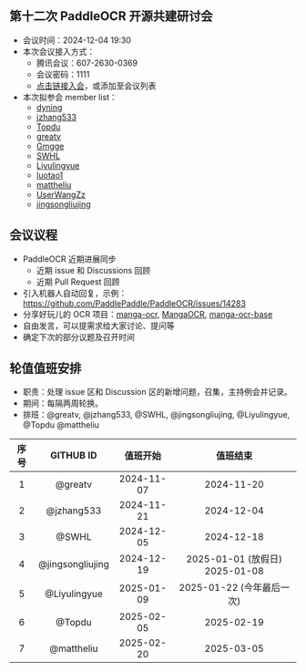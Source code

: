 ## 第十二次 PaddleOCR 开源共建研讨会

* 会议时间：2024-12-04 19:30
* 本次会议接入方式：
  * 腾讯会议：607-2630-0369
  * 会议密码：1111
  * [点击链接入会](https://meeting.tencent.com/dm/egxl0HKTx7Ow)，或添加至会议列表
* 本次拟参会 member list：
  * [dyning](https://github.com/dyning)
  * [jzhang533](https://github.com/jzhang533)
  * [Topdu](https://github.com/)
  * [greatv](https://github.com/greatv)
  * [Gmgge](https://github.com/Gmgge)
  * [SWHL](https://github.com/SWHL)
  * [Liyulingyue](https://github.com/Liyulingyue)
  * [luotao1](https://github.com/luotao1)
  * [mattheliu](https://github.com/mattheliu)
  * [UserWangZz](https://github.com/UserWangZz)
  * [jingsongliujing](https://github.com/jingsongliujing)

## 会议议程

* PaddleOCR 近期进展同步
  * 近期 issue 和 Discussions 回顾
  * 近期 Pull Request 回顾
* 引入机器人自动回复，示例：https://github.com/PaddlePaddle/PaddleOCR/issues/14283
* 分享好玩儿的 OCR 项目：[manga-ocr](https://github.com/kha-white/manga-ocr), [MangaOCR](https://github.com/gnurt2041/MangaOCR), [ manga-ocr-base](https://huggingface.co/kha-white/manga-ocr-base)
* 自由发言，可以提需求给大家讨论、提问等
* 确定下次的部分议题及召开时间

## 轮值值班安排

- 职责：处理 issue 区和 Discussion 区的新增问题，召集，主持例会并记录。
- 期间：每隔两周轮换。
- 排班：@greatv, @jzhang533, @SWHL, @jingsongliujing, @Liyulingyue, @Topdu @mattheliu

序号|GITHUB ID|值班开始|值班结束
:------:|:------:|:------:|:------:
1|@greatv|2024-11-07|2024-11-20
2|@jzhang533|2024-11-21|2024-12-04
3|@SWHL|2024-12-05|2024-12-18
4|@jingsongliujing|2024-12-19|2025-01-01 (放假日) 2025-01-08
5|@Liyulingyue|2025-01-09|2025-01-22 (今年最后一次)
6|@Topdu|2025-02-05|2025-02-19
7|@mattheliu|2025-02-20|2025-03-05
